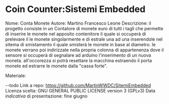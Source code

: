# Coin Counter:Sistemi Embedded

Nome: Conta Monete
Autore: Martino Francesco Leone 
Descrizione: il progetto consiste in un Contatore di monete euro di tutti i tagli che permette di inserire le monete nel apposito contenitore il quale si occuperà  di prelevare il le monete singolarmente e di  estrale una ad una inserendole nel sitema di smistamento il quale  smisterà le monete  in base al diametro.  le monete verrano poi indirizzate nella propria colonna di appartenenza dove il sensore si occuperà di segnalare ad arduino l'inserimento di un nuova moneta. all'occorezza si potrà resettare la macchina estraendo il porta monete  ed estrarre  le monete dalla "cassa forte".

Materiale: 

--todo 
Link a repo: https://github.com/MartinWWDC/SitemiEmbedded
Licenza scelta: GNU GENERAL PUBLIC LICENSE version 3 (GPLv3)
Data *indicativa* di presentazione: fine giugno
